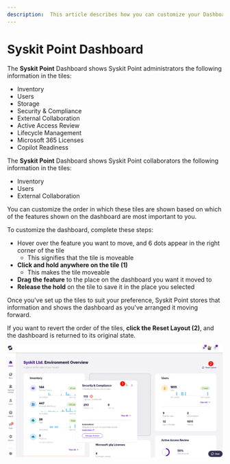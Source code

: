 ```yaml
---
description:  This article describes how you can customize your Dashboard by rearranging the tiles. 
---
```


# Syskit Point Dashboard

The **Syskit Point** Dashboard shows Syskit Point administrators the following information in the tiles:
 * Inventory
 * Users
 * Storage
 * Security & Compliance
 * External Collaboration
 * Active Access Review
 * Lifecycle Management
 * Microsoft 365 Licenses
 * Copilot Readiness

The **Syskit Point** Dashboard shows Syskit Point collaborators the following information in the tiles:
 * Inventory
 * Users
 * External Collaboration

You can customize the order in which these tiles are shown based on which of the features shown on the dashboard are most important to you. 

To customize the dashboard, complete these steps:
  * Hover over the feature you want to move, and 6 dots appear in the right corner of the tile
    * This signifies that the tile is moveable
  * **Click and hold anywhere on the tile (1)**
    * This makes the tile moveable
  * **Drag the feature** to the place on the dashboard you want it moved to
  * **Release the hold** on the tile to save it in the place you selected

Once you've set up the tiles to suit your preference, Syskit Point stores that information and shows the dashboard as you've arranged it moving forward. 

If you want to revert the order of the tiles, **click the Reset Layout (2)**, and the dashboard is returned to its original state. 

![Syskit Point - Customizing the Dashboard](../../../.gitbook/assets/customize-dashboard.png)